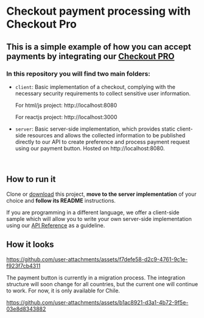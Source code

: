 # Checkout payment processing with Checkout Pro

## This is a simple example of how you can accept payments by integrating our [Checkout PRO](https://www.mercadopago.com/developers/en/guides/online-payments/checkout-pro/introduction)

### In this repository you will find two main folders:

- `client`:
  Basic implementation of a checkout, complying with the necessary security requirements to collect sensitive user information.

  For html/js project: http://localhost:8080

  For reactjs project: http://localhost:3000

- `server`:
  Basic server-side implementation, which provides static client-side resources and allows the collected information to be published directly to our API to create preference and process payment request using our payment button. Hosted on http://localhost:8080.

<br>

## How to run it

Clone or [download](https://github.com/mercadopago/checkout-payment-sample/archive/master.zip) this project, **move to the server implementation** of your choice and **follow its README** instructions.

If you are programming in a different language, we offer a client-side sample which will allow you to write your own server-side implementation using our [API Reference](https://www.mercadopago.com/developers/en/reference/preferences/_checkout_preferences/post/) as a guideline.

## How it looks

https://github.com/user-attachments/assets/f7defe58-d2c9-4761-9c1e-f923f7cb4311

The payment button is currently in a migration process. The integration structure will soon change for all countries, but the current one will continue to work. For now, it is only available for Chile.

https://github.com/user-attachments/assets/b1ac8921-d3a1-4b72-9f5e-03e8d8343882
